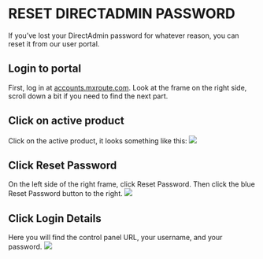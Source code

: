 ﻿# RESET DIRECTADMIN PASSWORD

If you’ve lost your DirectAdmin password for whatever reason, you can reset it from our user portal.

## Login to portal
First, log in at [accounts.mxroute.com](https://accounts.mxroute.com/). Look at the frame on the right side, scroll down a bit if you need to find the next part.

## Click on active product
Click on the active product, it looks something like this:
![](https://mxrouteprod.b-cdn.net/wp-content/uploads/2021/10/hb-services.png)

## Click Reset Password
On the left side of the right frame, click Reset Password. Then click the blue Reset Password button to the right.
![](https://mxrouteprod.b-cdn.net/wp-content/uploads/2021/10/hb-resetpass-980x369.png)

## Click Login Details
Here you will find the control panel URL, your username, and your password.
![](https://mxrouteprod.b-cdn.net/wp-content/uploads/2021/10/hb-logindetails-1024x285.png)
